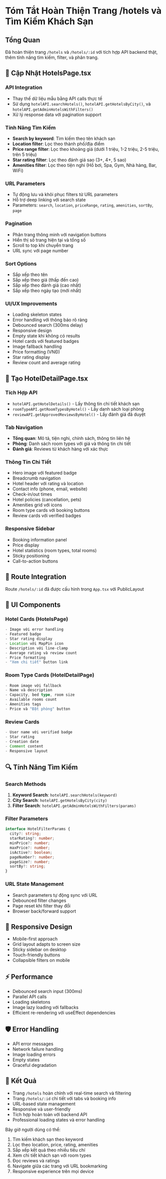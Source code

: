 # Tóm Tắt Hoàn Thiện Trang /hotels và Tìm Kiếm Khách Sạn

## Tổng Quan
Đã hoàn thiện trang `/hotels` và `/hotels/:id` với tích hợp API backend thật, thêm tính năng tìm kiếm, filter, và phân trang.

## 🔧 Cập Nhật HotelsPage.tsx

### API Integration
- Thay thế dữ liệu mẫu bằng API calls thực tế
- Sử dụng `hotelAPI.searchHotels()`, `hotelAPI.getHotelsByCity()`, và `hotelAPI.getAdminHotelsWithFilters()`
- Xử lý response data với pagination support

### Tính Năng Tìm Kiếm
- **Search by keyword**: Tìm kiếm theo tên khách sạn
- **Location filter**: Lọc theo thành phố/địa điểm
- **Price range filter**: Lọc theo khoảng giá (dưới 1 triệu, 1-2 triệu, 2-5 triệu, trên 5 triệu)
- **Star rating filter**: Lọc theo đánh giá sao (3+, 4+, 5 sao)
- **Amenities filter**: Lọc theo tiện nghi (Hồ bơi, Spa, Gym, Nhà hàng, Bar, WiFi)

### URL Parameters
- Tự động lưu và khôi phục filters từ URL parameters
- Hỗ trợ deep linking với search state
- Parameters: `search`, `location`, `priceRange`, `rating`, `amenities`, `sortBy`, `page`

### Pagination
- Phân trang thông minh với navigation buttons
- Hiển thị số trang hiện tại và tổng số
- Scroll to top khi chuyển trang
- URL sync với page number

### Sort Options
- Sắp xếp theo tên
- Sắp xếp theo giá (thấp đến cao)
- Sắp xếp theo đánh giá (cao nhất)
- Sắp xếp theo ngày tạo (mới nhất)

### UI/UX Improvements
- Loading skeleton states
- Error handling với thông báo rõ ràng
- Debounced search (300ms delay)
- Responsive design
- Empty state khi không có results
- Hotel cards với featured badges
- Image fallback handling
- Price formatting (VNĐ)
- Star rating display
- Review count and average rating

## 🏨 Tạo HotelDetailPage.tsx

### Tích Hợp API
- `hotelAPI.getHotelDetails()` - Lấy thông tin chi tiết khách sạn
- `roomTypeAPI.getRoomTypesByHotel()` - Lấy danh sách loại phòng
- `reviewAPI.getApprovedReviewsByHotel()` - Lấy đánh giá đã duyệt

### Tab Navigation
- **Tổng quan**: Mô tả, tiện nghi, chính sách, thông tin liên hệ
- **Phòng**: Danh sách room types với giá và thông tin chi tiết
- **Đánh giá**: Reviews từ khách hàng với xác thực

### Thông Tin Chi Tiết
- Hero image với featured badge
- Breadcrumb navigation
- Hotel header với rating và location
- Contact info (phone, email, website)
- Check-in/out times
- Hotel policies (cancellation, pets)
- Amenities grid với icons
- Room type cards với booking buttons
- Review cards với verified badges

### Responsive Sidebar
- Booking information panel
- Price display
- Hotel statistics (room types, total rooms)
- Sticky positioning
- Call-to-action buttons

## 🔗 Route Integration
Route `/hotels/:id` đã được cấu hình trong `App.tsx` với PublicLayout

## 🎨 UI Components

### Hotel Cards (HotelsPage)
```typescript
- Image với error handling
- Featured badge
- Star rating display
- Location với MapPin icon
- Description với line-clamp
- Average rating và review count
- Price formatting
- "Xem chi tiết" button link
```

### Room Type Cards (HotelDetailPage)
```typescript
- Room image với fallback
- Name và description
- Capacity, bed type, room size
- Available rooms count
- Amenities tags
- Price và "Đặt phòng" button
```

### Review Cards
```typescript
- User name với verified badge
- Star rating
- Creation date
- Comment content
- Responsive layout
```

## 🔍 Tính Năng Tìm Kiếm

### Search Methods
1. **Keyword Search**: `hotelAPI.searchHotels(keyword)`
2. **City Search**: `hotelAPI.getHotelsByCity(city)`
3. **Filter Search**: `hotelAPI.getAdminHotelsWithFilters(params)`

### Filter Parameters
```typescript
interface HotelFilterParams {
  city?: string;
  starRating?: number;
  minPrice?: number;
  maxPrice?: number;
  isActive?: boolean;
  pageNumber?: number;
  pageSize?: number;
  sortBy?: string;
}
```

### URL State Management
- Search parameters tự động sync với URL
- Debounced filter changes
- Page reset khi filter thay đổi
- Browser back/forward support

## 📱 Responsive Design
- Mobile-first approach
- Grid layout adapts to screen size
- Sticky sidebar on desktop
- Touch-friendly buttons
- Collapsible filters on mobile

## ⚡ Performance
- Debounced search input (300ms)
- Parallel API calls
- Loading skeletons
- Image lazy loading với fallbacks
- Efficient re-rendering với useEffect dependencies

## 🛡️ Error Handling
- API error messages
- Network failure handling
- Image loading errors
- Empty states
- Graceful degradation

## 🎯 Kết Quả
- Trang `/hotels` hoàn chỉnh với real-time search và filtering
- Trang `/hotels/:id` chi tiết với tabs và booking info
- URL-based state management
- Responsive và user-friendly
- Tích hợp hoàn toàn với backend API
- Professional loading states và error handling

Bây giờ người dùng có thể:
1. Tìm kiếm khách sạn theo keyword
2. Lọc theo location, price, rating, amenities
3. Sắp xếp kết quả theo nhiều tiêu chí
4. Xem chi tiết khách sạn với room types
5. Đọc reviews và ratings
6. Navigate giữa các trang với URL bookmarking
7. Responsive experience trên mọi device 